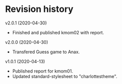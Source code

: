 Revision history
====================

v2.0.1 (2020-04-30)

* Finished and published kmom02 with report.

v2.0.0 (2020-04-30)

* Transfered Guess game to Anax.

v1.0.1 (2020-04-13)

* Published report for kmom01.
* Updated standard-stylesheet to "charlottestheme".
